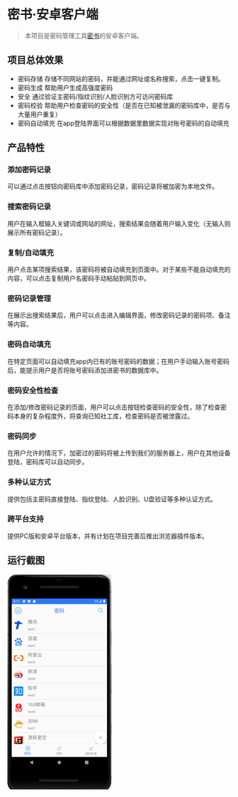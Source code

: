 # 密书·安卓客户端

> 本项目是密码管理工具[密书](https://code.aliyun.com/yqmailsend/rfkhx)的安卓客户端。


## 项目总体效果

- 密码存储 存储不同网站的密码，并能通过网址或名称搜索，点击一键复制。
- 密码生成 帮助用户生成高强度密码
- 安全 通过验证主密码/指纹识别/人脸识别方可访问密码库
- 密码校验 帮助用户检查密码的安全性（是否在已知被泄漏的密码库中，是否与大量用户重复）
- 密码自动填充 在app登陆界面可以根据数据里数据实现对账号密码的自动填充


## 产品特性

### 添加密码记录

可以通过点击按钮向密码库中添加密码记录，密码记录将被加密为本地文件。

### 搜索密码记录

用户在输入框输入关键词或网站的网址，搜索结果会随着用户输入变化（无输入则展示所有密码记录）。

### 复制/自动填充

用户点击某项搜索结果，该密码将被自动填充到页面中。对于某些不能自动填充的内容，可以点击复制用户名密码手动粘贴到网页中。

### 密码记录管理

在展示出搜索结果后，用户可以点击进入编辑界面，修改密码记录的密码项、备注等内容。

### 密码自动填充
在特定页面可以自动填充app内已有的账号密码的数据；在用户手动输入账号密码后，能提示用户是否将账号密码添加进密书的数据库中。

### 密码安全性检查

在添加/修改密码记录的页面，用户可以点击按钮检查密码的安全性，除了检查密码本身的复杂程度外，将查询已知社工库，检查密码是否被泄露过。

### 密码同步

在用户允许的情况下，加密过的密码将被上传到我们的服务器上，用户在其他设备登陆，密码库可以自动同步。

### 多种认证方式

提供包括主密码直接登陆、指纹登陆、人脸识别、U盘验证等多种认证方式。

### 跨平台支持

提供PC版和安卓平台版本，并有计划在项目完善后推出浏览器插件版本。

## 运行截图
![image](https://github.com/lirui-li/SecretBook-android/blob/master/picture/image.png)


